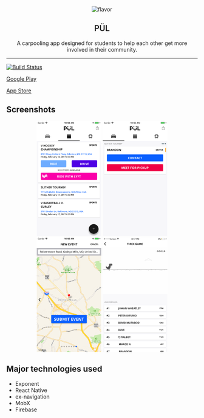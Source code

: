 <p align="center">
  <img alt="flavor" src="http://i.imgur.com/Ha8Eaey.png" width="256">
</p>

<h2 align="center" style="font-weight:600">
  PÜL
</h2>

<p align="center">
  A carpooling app designed for students to help each other get more involved in their community.
</p>

---

[![Build Status](https://travis-ci.org/datwheat/pul.svg?branch=master)](https://travis-ci.org/datwheat/pul)

<a href='https://play.google.com/store/apps/details?id=io.github.datwheat.pul&pcampaignid=MKT-Other-global-all-co-prtnr-py-PartBadge-Mar2515-1'>Google Play</a>

<a href='https://itunes.apple.com/us/app/p%C3%BCl-carpooling-for-students-by-students/id1196047562?ls=1&mt=8'>App Store</a>

## Screenshots

<p align="center">
  <img style="display:inline-block" alt="Events Feed" src="./docs/events.png" width="170">
  <img style="display:inline-block" alt="Upcoming Rides" src="./docs/ride.png" width="170">
  <img style="display:inline-block" alt="Event Submission" src="./docs/submitevent.png" width="170">
  <img style="display:inline-block" alt="Trex Game" src="./docs/trex.jpg" width="170">
</p>

## Major technologies used

- Exponent
- React Native
- ex-navigation
- MobX
- Firebase
 